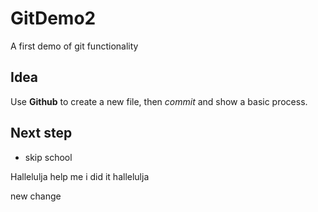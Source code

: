 # GitDemo2
A first demo of git functionality

## Idea 
Use **Github** to create a new file, then *commit* and show a basic process.

## Next step
* skip school

Hallelulja
help me 
i did it hallelulja

new change